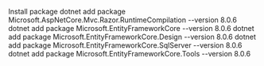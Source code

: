 Install package 
dotnet add package Microsoft.AspNetCore.Mvc.Razor.RuntimeCompilation --version 8.0.6
dotnet add package Microsoft.EntityFrameworkCore --version 8.0.6
dotnet add package Microsoft.EntityFrameworkCore.Design --version 8.0.6
dotnet add package Microsoft.EntityFrameworkCore.SqlServer --version 8.0.6
dotnet add package Microsoft.EntityFrameworkCore.Tools --version 8.0.6
